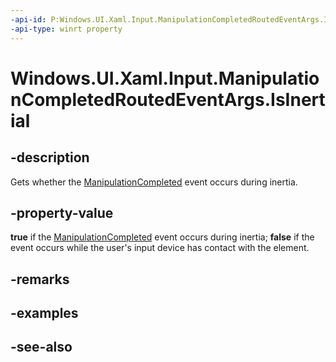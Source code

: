 ```yaml
---
-api-id: P:Windows.UI.Xaml.Input.ManipulationCompletedRoutedEventArgs.IsInertial
-api-type: winrt property
---
```


<!-- Property syntax
public bool IsInertial { get; }
-->

# Windows.UI.Xaml.Input.ManipulationCompletedRoutedEventArgs.IsInertial

## -description
Gets whether the [ManipulationCompleted](../windows.ui.xaml/uielement_manipulationcompleted.md) event occurs during inertia.



## -property-value
**true** if the [ManipulationCompleted](../windows.ui.xaml/uielement_manipulationcompleted.md) event occurs during inertia; **false** if the event occurs while the user's input device has contact with the element.

## -remarks

## -examples

## -see-also
